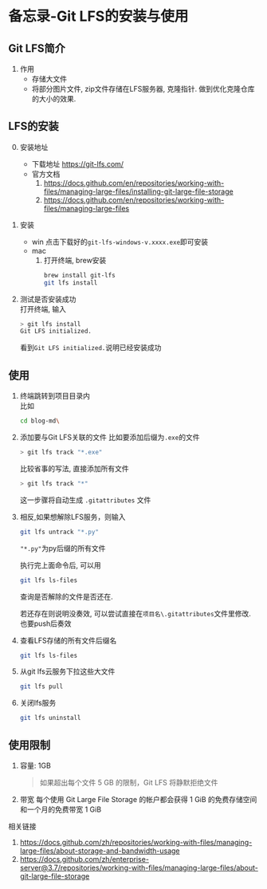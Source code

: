 # 备忘录-Git LFS的安装与使用

## Git LFS简介
1. 作用
    + 存储大文件
    + 将部分图片文件, zip文件存储在LFS服务器, 克隆指针. 做到优化克隆仓库的大小的效果.

    
## LFS的安装
0. 安装地址
    + 下载地址 
        https://git-lfs.com/
    + 官方文档
        1. https://docs.github.com/en/repositories/working-with-files/managing-large-files/installing-git-large-file-storage
        2. https://docs.github.com/en/repositories/working-with-files/managing-large-files

1. 安装
    + win
        点击下载好的`git-lfs-windows-v.xxxx.exe`即可安装
    + mac
        1. 打开终端, brew安装  
            ```bash
            brew install git-lfs
            git lfs install
            ```

        
2. 测试是否安装成功  
    打开终端, 输入
    ```bash
    > git lfs install
    Git LFS initialized.
    ```
    看到`Git LFS initialized.`说明已经安装成功


## 使用
1. 终端跳转到项目目录内  
    比如
    ```bash
    cd blog-md\
    ```

2. 添加要与Git LFS关联的文件
    比如要添加后缀为`.exe`的文件
    ```bash
    > git lfs track "*.exe"
    ```
    比较省事的写法, 直接添加所有文件
    ```bash
    > git lfs track "*"
    ```
    这一步骤将自动生成 `.gitattributes` 文件

3. 相反,如果想解除LFS服务，则输入 
    ```bash
    git lfs untrack "*.py"
    ```
    `"*.py"`为py后缀的所有文件
    
    执行完上面命令后, 可以用
    ```bash
    git lfs ls-files
    ```
    查询是否解除的文件是否还在.
    
    若还存在则说明没奏效, 可以尝试直接在`项目名\.gitattributes`文件里修改.
    也要push后奏效

4. 查看LFS存储的所有文件后缀名
    ```bash
    git lfs ls-files
    ```

5. 从git lfs云服务下拉这些大文件
    ```bash
    git lfs pull
    ```

6. 关闭lfs服务
    ```bash
    git lfs uninstall
    ```



## 使用限制
1. 容量: 1GB
    > 如果超出每个文件 5 GB 的限制，Git LFS 将静默拒绝文件
2. 带宽
   每个使用 Git Large File Storage 的帐户都会获得 1 GiB 的免费存储空间和一个月的免费带宽 1 GiB 

相关链接
1. https://docs.github.com/zh/repositories/working-with-files/managing-large-files/about-storage-and-bandwidth-usage
2. https://docs.github.com/zh/enterprise-server@3.7/repositories/working-with-files/managing-large-files/about-git-large-file-storage
